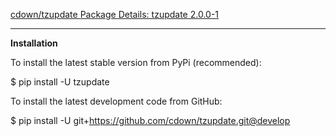 [cdown/tzupdate ](https://github.com/cdown/tzupdate)
[Package Details: tzupdate 2.0.0-1](https://aur.archlinux.org/packages/tzupdate/)

-------
**Installation**  

To install the latest stable version from PyPi (recommended):  

$ pip install -U tzupdate  

To install the latest development code from GitHub:  

$ pip install -U git+https://github.com/cdown/tzupdate.git@develop  
